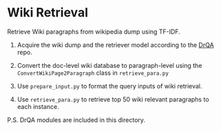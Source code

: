 # Wiki Retrieval

Retrieve Wiki paragraphs from wikipedia dump using TF-IDF.

1. Acquire the wiki dump and the retriever model according to the [DrQA](https://github.com/facebookresearch/DrQA) repo.

2. Convert the doc-level wiki database to paragraph-level using the `ConvertWikiPage2Paragraph` class in `retrieve_para.py`
3. Use `prepare_input.py` to format the query inputs of wiki retrieval.
4. Use `retrieve_para.py` to retrieve top 50 wiki relevant paragraphs to each instance.

P.S. DrQA modules are included in this directory.

